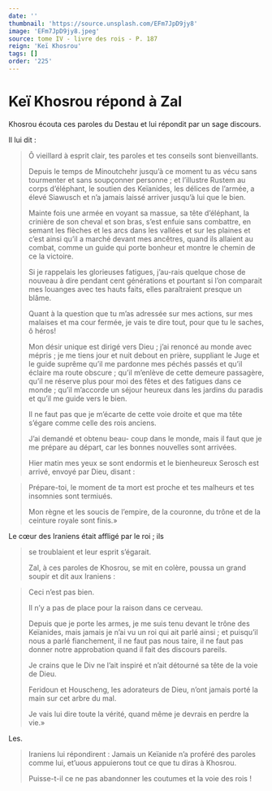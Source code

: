 ```yaml
---
date: ''
thumbnail: 'https://source.unsplash.com/EFm7JpD9jy8'
image: 'EFm7JpD9jy8.jpeg'
source: tome IV - livre des rois - P. 187
reign: 'Keï Khosrou'
tags: []
order: '225'
---
```


# Keï Khosrou répond à Zal

Khosrou écouta ces paroles du Destau et lui répondit par un sage discours.

Il lui dit :

> Ô vieillard à esprit clair, tes paroles et tes conseils sont bienveillants.
>
> Depuis le temps de Minoutchehr jusqu’à ce moment tu as vécu sans tourmenter et sans soupçonner personne ; et l’illustre Rustem au corps d’éléphant, le soutien des Keïanides, les délices de l’armée, a élevé Siawusch et n’a jamais laissé arriver jusqu’à lui que le bien.
>
> Mainte fois une armée en voyant sa massue, sa tête d’éléphant, la crinière de son cheval et son bras, s’est enfuie sans combattre, en semant les flèches et les arcs dans les vallées et sur les plaines et c’est ainsi qu’il a marché devant mes ancêtres, quand ils allaient au combat, comme un guide qui porte bonheur et montre le chemin de ce la victoire.
>
> Si je rappelais les glorieuses fatigues, j’au-rais quelque chose de nouveau à dire pendant cent générations et pourtant si l’on comparait mes louanges avec tes hauts faits, elles paraîtraient presque un blâme.
>
> Quant à la question que tu m’as adressée sur mes actions, sur mes malaises et ma cour fermée, je vais te dire tout, pour que tu le saches, ô héros!
>
> Mon désir unique est dirigé vers Dieu ; j’ai renoncé au monde avec mépris ; je me tiens jour et nuit debout en prière, suppliant le Juge et le guide suprême qu’il me pardonne mes péchés passés et qu’il éclaire ma route obscure ; qu’il m’enlève de cette demeure passagère, qu’il ne réserve plus pour moi des fêtes et des fatigues dans ce monde ; qu’il m’accorde un séjour heureux dans les jardins du paradis et qu’il me guide vers le bien.
>
> Il ne faut pas que je m’écarte de cette voie droite et que ma tête s’égare comme celle des rois anciens.
>
> J’ai demandé et obtenu beau-
> coup dans le monde, mais il faut que je me prépare au départ, car les bonnes nouvelles sont arrivées.
>
> Hier matin mes yeux se sont endormis et le bienheureux Serosch est arrivé, envoyé par Dieu, disant :

> Prépare-toi, le moment de ta mort est proche et tes malheurs et tes insomnies sont termiués.
>
> Mon règne et les soucis de l’empire, de la couronne, du trône et de la ceinture royale sont finis.»

Le cœur des Iraniens était affligé par le roi ; ils
>
> se troublaient et leur esprit s’égarait.
>
> Zal, à ces paroles de Khosrou, se mit en colère, poussa un grand soupir et dit aux Iraniens :

> Ceci n’est pas bien.
>
> Il n’y a pas de place pour la raison dans ce cerveau.
>
> Depuis que je porte les armes, je me suis tenu devant le trône des Keïanides, mais jamais je n’ai vu un roi qui ait parlé ainsi ; et puisqu’il nous a parlé fianchement, il ne faut pas nous taire, il ne faut pas donner notre approbation quand il fait des discours pareils.
>
> Je crains que le Div ne l’ait inspiré et n’ait détourné sa tête de la voie de Dieu.
>
> Feridoun et Houscheng, les adorateurs de Dieu, n’ont jamais porté la main sur cet arbre du mal.
>
> Je vais lui dire toute la vérité, quand même je devrais en perdre la vie.»

Les.
>
> Iraniens lui répondirent : Jamais un Keïanide n’a proféré des paroles comme lui, et’uous appuierons tout ce que tu diras à Khosrou.
>
> Puisse-t-il ce ne pas abandonner les coutumes et la voie des rois !
